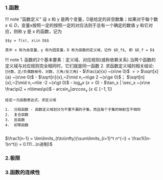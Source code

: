 
###  ###

### 1.函数 ###


!!! note "函数定义"
	设 x 和 y 是两个变量，D是给定的非空数集；如果对于每个数 $x\in D$，变量x按照一定的按照一定的对应法则于总有一个确定的数值 y 和它对应，则称 y 是 x 的函数，记为

	$$y = f(x), x\in D$$

	其中 x 称为自变量，y 称为因变量，D 称为函数的定义域，记作 $D_f$, 即 $D_f = D$

!!! note
	1.	函数的2个基本要素：定义域、对应规则(或称依赖关系).当两个函数的定义域与对应规则完全相同时，它们就是同一函数
	2.	求函数定义域的相关结论: (`分数，正/负偶数根号，对数，三角/反三角`)
		- $\frac{a}{x} ~(x\ne 0)$  $=>$  $\sqrt[x]{a} ~(x\ne 0)$
		- $\sqrt[n]{x},~2\mid n,~n\ge 2 ~(x\ge 0)$；  $\sqrt[n]{x},~2\mid n,~n\le -2 ~(x\gt 0)$
		- $\log_a{x} ~(x\gt 0)$
		- $\tan_x | \sec_x ~(x\ne \frac\pi2 + n\times\pi)$
		- $\arcsin_x | arccos_x ~(x\in [-1, 1])$

```title="考点"
给定一元函数表达式，求定义域
```

```title="常见函数"
1.	分段函数 - 函数定义域划分为不重不漏的子集，而且每个子集的映射互不相同
2.	复合函数
3.	反函数
4.	初等函数
```

```title="函数的性质"

```

$\frac1{n-1} = \lim\limits_{t\to\infty}(\sum\limits_{i=1}^t n^{-i} + \frac1{(n-1)n^t}) = 0.111...(n进制)$

### 2.极限 ###

### 3.函数的连续性 ###


